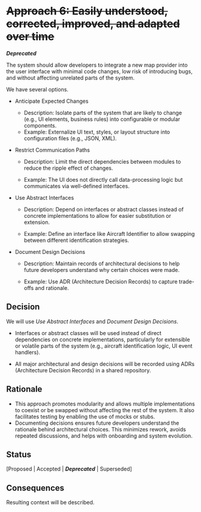 # ~~Approach 6: Easily understood, corrected, improved, and adapted over time~~
***Deprecated***



The system should allow developers to integrate a new map provider into the user interface with minimal code changes, low risk of introducing bugs, and without affecting unrelated parts of the system.

We have several options.

- Anticipate Expected Changes
  - Description: Isolate parts of the system that are likely to change (e.g., UI elements, business rules) into configurable or modular components.
  - Example: Externalize UI text, styles, or layout structure into configuration files (e.g., JSON, XML).

- Restrict Communication Paths

  - Description: Limit the direct dependencies between modules to reduce the ripple effect of changes.

  - Example: The UI does not directly call data-processing logic but communicates via well-defined interfaces.

- Use Abstract Interfaces

  - Description: Depend on interfaces or abstract classes instead of concrete implementations to allow for easier substitution or extension.

  - Example: Define an interface like Aircraft Identifier to allow swapping between different identification strategies.

- Document Design Decisions

  - Description: Maintain records of architectural decisions to help future developers understand why certain choices were made.

  - Example: Use ADR (Architecture Decision Records) to capture trade-offs and rationale.

## Decision 
We will use *Use Abstract Interfaces* and *Document Design Decisions*.

- Interfaces or abstract classes will be used instead of direct dependencies on concrete implementations, particularly for extensible or volatile parts of the system (e.g., aircraft identification logic, UI event handlers).

- All major architectural and design decisions will be recorded using ADRs (Architecture Decision Records) in a shared repository.

## Rationale 
- This approach promotes modularity and allows multiple implementations to coexist or be swapped without affecting the rest of the system. It also facilitates testing by enabling the use of mocks or stubs.
- Documenting decisions ensures future developers understand the rationale behind architectural choices. This minimizes rework, avoids repeated discussions, and helps with onboarding and system evolution.

## Status
[Proposed | Accepted | ***Deprecated*** | Superseded]

## Consequences
Resulting context will be described.
